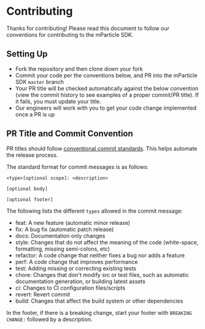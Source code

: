 # Contributing

Thanks for contributing! Please read this document to follow our conventions for contributing to the mParticle SDK.

## Setting Up

-   Fork the repository and then clone down your fork
-   Commit your code per the conventions below, and PR into the mParticle SDK `master` branch
-   Your PR title will be checked automatically against the below convention (view the commit history to see examples of a proper commit/PR title). If it fails, you must update your title.
-   Our engineers will work with you to get your code change implemented once a PR is up

## PR Title and Commit Convention

PR titles should follow [conventional commit standards](https://www.conventionalcommits.org/). This helps automate the release process.

The standard format for commit messages is as follows:

```
<type>[optional scope]: <description>

[optional body]

[optional footer]
```

The following lists the different `types` allowed in the commit message:

-   feat: A new feature (automatic minor release)
-   fix: A bug fix (automatic patch release)
-   docs: Documentation only changes
-   style: Changes that do not affect the meaning of the code (white-space, formatting, missing semi-colons, etc)
-   refactor: A code change that neither fixes a bug nor adds a feature
-   perf: A code change that improves performance
-   test: Adding missing or correcting existing tests
-   chore: Changes that don't modify src or test files, such as automatic documentation generation, or building latest assets
-   ci: Changes to CI configuration files/scripts
-   revert: Revert commit
-   build: Changes that affect the build system or other dependencies

In the footer, if there is a breaking change, start your footer with `BREAKING CHANGE:` followed by a description.
